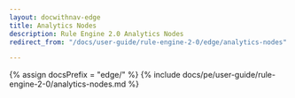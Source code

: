 ```yaml
---
layout: docwithnav-edge
title: Analytics Nodes
description: Rule Engine 2.0 Analytics Nodes
redirect_from: "/docs/user-guide/rule-engine-2-0/edge/analytics-nodes"

---
```


{% assign docsPrefix = "edge/" %}
{% include docs/pe/user-guide/rule-engine-2-0/analytics-nodes.md %}
